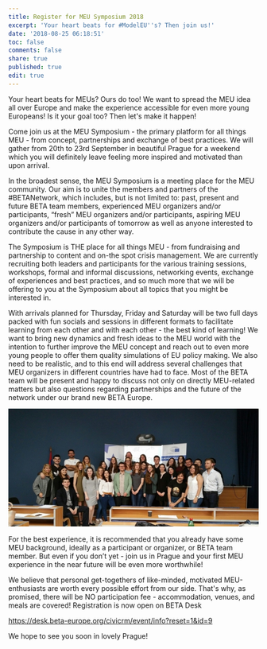 ```yaml
---
title: Register for MEU Symposium 2018
excerpt: 'Your heart beats for #ModelEU''s? Then join us!'
date: '2018-08-25 06:18:51'
toc: false
comments: false
share: true
published: true
edit: true
---
```

Your heart beats for MEUs? Ours do too! We want to spread the MEU idea all over Europe and make the experience accessible for even more young Europeans! Is it your goal too? Then let's make it happen!



Come join us at the MEU Symposium - the primary platform for all things MEU - from concept, partnerships and exchange of best practices. We will gather from 20th to 23rd September in beautiful Prague for a weekend which you will definitely leave feeling more inspired and motivated than upon arrival.



 



In the broadest sense, the MEU Symposium is a meeting place for the MEU community. Our aim is to unite the members and partners of the #BETANetwork, which includes, but is not limited to: past, present and future BETA team members, experienced MEU organizers and/or participants, “fresh” MEU organizers and/or participants, aspiring MEU organizers and/or participants of tomorrow as well as anyone interested to contribute the cause in any other way.



The Symposium is THE place for all things MEU - from fundraising and partnership to content and on-the spot crisis management. We are currently recruiting both leaders and participants for the various training sessions, workshops, formal and informal discussions, networking events, exchange of experiences and best practices, and so much more that we will be offering to you at the Symposium about all topics that you might be interested in.



With arrivals planned for Thursday, Friday and Saturday will be two full days packed with fun socials and sessions in different formats to facilitate learning from each other and with each other - the best kind of learning! We want to bring new dynamics and fresh ideas to the MEU world with the intention to further improve the MEU concept and reach out to even more young people to offer them quality simulations of EU policy making. We also need to be realistic, and to this end will address several challenges that MEU organizers in different countries have had to face. Most of the BETA team will be present and happy to discuss not only on directly MEU-related matters but also questions regarding partnerships and the future of the network under our brand new BETA Europe.



![](/assets/images/symposium202.jpg)

For the best experience, it is recommended that you already have some MEU background, ideally as a participant or organizer, or BETA team member. But even if you don’t yet - join us in Prague and your first MEU experience in the near future will be even more worthwhile!



We believe that personal get-togethers of like-minded, motivated MEU-enthusiasts are worth every possible effort from our side. That's why, as promised, there will be NO participation fee - accommodation, venues, and meals are covered! Registration is now open on BETA Desk 



 https://desk.beta-europe.org/civicrm/event/info?reset=1&id=9





We hope to see you soon in lovely Prague!
